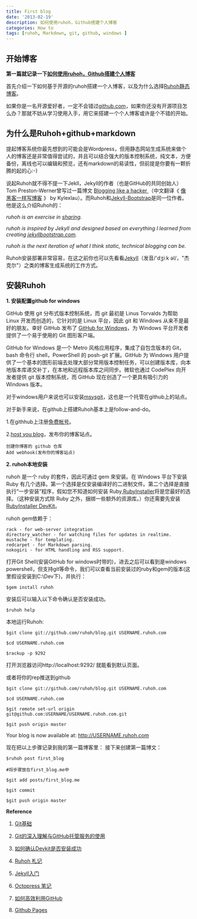 ```yaml
---
title: First blog
date: '2013-02-19'
description: 如何使用ruhoh，Github搭建个人博客
categories: How to
tags: [ruhoh, Markdown, git, github, windows ]
---
```


## 开始博客 ##

**第一篇就记录一下[如何使用ruhoh，Github搭建个人博客](http://ice-cold.ruhoh.com/how-to/%E7%AC%AC%E4%B8%80%E7%AF%87%E5%8D%9A%E5%AE%A2/)**


首先介绍一下如何基于开源的ruhoh搭建一个人博客，以及为什么选择[Ruhoh静态博客](http://ruhoh.com/)。

如果你是一名开源爱好者，一定不会错过[github.com](http://github.com)，如果你还没有开源项目怎么办？那就不妨从学习使用入手，用它来搭建一个个人博客或许是个不错的开始。


## 为什么是Ruhoh+github+markdown ##

提起博客系统你最先想到的可能会是Wordpress，但用静态网站生成系统来做个人的博客还是非常值得尝试的，并且可以结合强大的版本控制系统，纯文本，方便备份，离线也可以编辑和预览，还有markdown的易读性，但前提是你要有一颗折腾的起的心:-)

说起Ruhoh就不得不提一下Jekll，Jekyll的作者（也是GitHub的共同创始人）Tom Preston-Werner曾写过一篇博文 [Blogging like a hacker ](http://tom.preston-werner.com/2008/11/17/blogging-like-a-hacker.html)（中文翻译《 [像黑客一样写博客](http://kyle.xlau.org/posts/blogging-like-a-hacker.html) 》 by Kylexlau）。而Ruhoh和[Jekyll-Bootstrap](http://jekyllbootstrap.com/)是同一位作者。他是这么介绍Ruhoh的：

*ruhoh is an exercise in [sharing](http://sivers.org/sharing).*

*ruhoh is inspired by Jekyll and designed based on everything I learned from creating [jekyllbootstrap.com](jekyllbootstrap.com).*

*ruhoh is the next iteration of what I think static, technical blogging can be.*

Ruhoh安装部署非常容易，在这之前你也可以先看看[Jekyll](http://jekyllrb.com/)（发音/'dʒiːk əl/，"杰克尔"）之类的博客生成系统的工作方式。

## 安装Ruhoh ##

**1. 安装配置github for windows**

GitHub 使用 git 分布式版本控制系统，而 git 最初是 Linus Torvalds 为帮助 Linux 开发而创造的，它针对的是 Linux 平台，因此 git 和 Windows 从来不是最好的朋友。幸好 GitHub 发布了 [GitHub for Windows](https://github.com/blog/1127-github-for-windows)，为 Windows 平台开发者提供了一个易于使用的 Git 图形客户端。

GitHub for Windows 是一个 Metro 风格应用程序，集成了自包含版本的 Git，bash 命令行 shell，PowerShell 的 posh-git 扩展。GitHub 为 Windows 用户提供了一个基本的图形前端去处理大部分常用版本控制任务，可以创建版本库，向本地版本库递交补丁，在本地和远程版本库之间同步。微软也通过 CodePlex 向开发者提供 git 版本控制系统，而 GitHub 现在创造了一个更具有吸引力的 Windows 版本。

对于windows用户来说也可以安装[msysgit](http://msysgit.github.com/)，这也是一个托管在github上的站点。

对于新手来说，在github上搭建Ruhoh基本上是follow-and-do。

1.在githhub上注册[免费帐号](https://github.com/signup/free)。

2.[host you blog](http://ruhoh.com/docs/1/publish/)，发布你的博客站点。
	
	创建你博客的 github 仓库
	Add webhook(发布你的博客站点)

**2. ruhoh本地安装**

ruhoh 是一个 ruby 的套件，因此可通过 gem 來安装。在 Windows 平台下安装 Ruby 有几个选择。第一个选择是仅安装编译好的二进制文件。第二个选择是直接执行“一步安装”程序，假如您不知道如何安装 Ruby,[RubyInstaller](http://rubyinstaller.org/)将是您最好的选择。（这种安装方式除 Ruby 之外，捆绑一些额外的资源库。）你还需要先安装[ RubyInstaller DevKit](http://wiki.github.com/oneclick/rubyinstaller/development-kit)。

ruhoh gem依赖于：

    rack - for web-server integration
    directory_watcher - for watching files for updates in realtime.
    mustache - for templating.
    redcarpet - for Markdown parsing.
    nokogiri - for HTML handling and RSS support.

打开Git Shell(安装GitHub for windows时带的)，进去之后可以看到是windows powershell，但支持git等命令，我们可以查看当前安装过的ruby和gem的版本(这里假设安装到C:\Dev下)，并执行：

	$gem install ruhoh 


安装后可以输入以下命令确认是否安装成功。

	$ruhoh help

本地运行Ruhoh:

	$git clone git://github.com/ruhoh/blog.git USERNAME.ruhoh.com

	$cd USERNAME.ruhoh.com

	$rackup -p 9292

打开浏览器访问http://localhost:9292/ 就能看到默认页面。

或者将你的rep推送到github

	$git clone git://github.com/ruhoh/blog.git USERNAME.ruhoh.com

	$cd USERNAME.ruhoh.com

	$git remote set-url origin git@github.com:USERNAME/USERNAME.ruhoh.com.git

	$git push origin master

Your blog is now available at: http://USERNAME.ruhoh.com

现在把以上步骤记录到我的第一篇博客里：
接下来创建第一篇博文：

	$ruhoh post first_blog

	#将步骤放在first_blog.me中

	$git add posts/first_blog.me        

	$git commit 

	$git push origin master




**Reference**
1. [Git基础](http://www.open-open.com/lib/view/open1328069733264.html)

2. [Git的深入理解与GitHub托管服务的使用](http://www.cnblogs.com/cocowool/archive/2012/02/17/2356125.html)

3. [如何确认Devkit是否安装成功](http://blog.yuaz.net/page/5)

4. [Ruhoh 札记](http://dourok.info/2012/08/20/something-about-ruhoh/)

5. [Jekyll入门](http://www.ruanyifeng.com/blog/2012/08/blogging_with_jekyll.html)

5. [Octopress 笔记](http://netwjx.github.com/blog/2012/03/18/octopress-note/)

6. [如何高效利用GitHub](http://www.yangzhiping.com/tech/github.html)

7. [Github Pages](https://help.github.com/categories/20/articles)